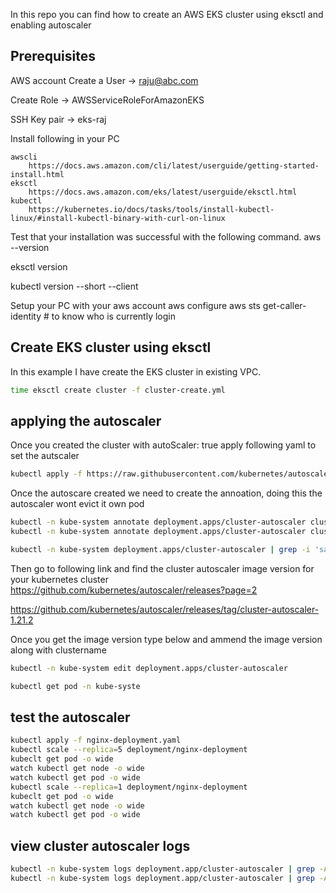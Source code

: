 In this repo you can find how to create an AWS EKS cluster using eksctl and enabling autoscaler

## Prerequisites
AWS account 
Create a User -> raju@abc.com

Create Role -> AWSServiceRoleForAmazonEKS

SSH Key pair -> eks-raj

Install following in your PC
	
	awscli
		https://docs.aws.amazon.com/cli/latest/userguide/getting-started-install.html
	eksctl
		https://docs.aws.amazon.com/eks/latest/userguide/eksctl.html
	kubectl
		https://kubernetes.io/docs/tasks/tools/install-kubectl-linux/#install-kubectl-binary-with-curl-on-linux
		
Test that your installation was successful with the following command.
	aws --version
  
  eksctl version
  
  kubectl version --short --client			


Setup your PC with your aws account
	aws configure
	aws sts get-caller-identity # to know who is currently login

## Create EKS cluster using eksctl
In this example I have create the EKS cluster in existing VPC.
```bash
time eksctl create cluster -f cluster-create.yml
```

## applying the autoscaler
Once you created the cluster with autoScaler: true apply following yaml to set the autscaler
```bash
kubectl apply -f https://raw.githubusercontent.com/kubernetes/autoscaler/master/cluster-autoscaler/cloudprovider/aws/examples/cluster-autoscaler-autodiscover.yaml
```
Once the autoscare created we need to create the annoation, doing this the autoscaler wont evict it own pod
```bash
kubectl -n kube-system annotate deployment.apps/cluster-autoscaler cluster-autoscaler.kubernetes.io/safe-to-evict="false"
kubectl -n kube-system annotate deployment.apps/cluster-autoscaler cluster-autoscaler.kubernetes.io/safe-to-evict="false" --overwrite  #check this in prodction

kubectl -n kube-system deployment.apps/cluster-autoscaler | grep -i 'safe-to-evict'
```

Then go to following link and find the cluster autoscaler image version for your kubernetes cluster
https://github.com/kubernetes/autoscaler/releases?page=2

https://github.com/kubernetes/autoscaler/releases/tag/cluster-autoscaler-1.21.2

Once you get the image version type below and ammend the image version along with clustername

```bash
kubectl -n kube-system edit deployment.apps/cluster-autoscaler

kubectl get pod -n kube-syste
```

## test the autoscaler
```bash
kubectl apply -f nginx-deployment.yaml
kubectl scale --replica=5 deployment/nginx-deployment
kubeclt get pod -o wide
watch kubectl get node -o wide
watch kubectl get pod -o wide
kubectl scale --replica=1 deployment/nginx-deployment
kubeclt get pod -o wide
watch kubectl get node -o wide
watch kubectl get pod -o wide
```


## view cluster autoscaler logs
```bash
kubectl -n kube-system logs deployment.app/cluster-autoscaler | grep -A5 "Expanding Node Group"
kubectl -n kube-system logs deployment.app/cluster-autoscaler | grep -A5 "node removed by cluster autoscaler"
```
